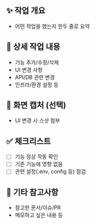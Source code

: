 ## ✨ 작업 개요

- 어떤 작업을 했는지 한두 줄로 요약

## 🔧 상세 작업 내용

- 기능 추가/수정/삭제
- UI 변경 사항
- API/DB 관련 변경
- 인프라/환경 설정 등

## 📸 화면 캡처 (선택)

- UI 변경 시 스샷 첨부

## ✅ 체크리스트

- [ ] 기능 정상 작동 확인
- [ ] 기존 기능에 영향 없음
- [ ] 관련 설정(.env, config 등) 점검

## 📝 기타 참고사항

- 참고한 문서/이슈/PR
- 메모하고 싶은 내용 등
